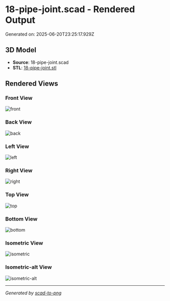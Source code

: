 # 18-pipe-joint.scad - Rendered Output

Generated on: 2025-06-20T23:25:17.929Z

## 3D Model

- **Source**: 18-pipe-joint.scad
- **STL**: [18-pipe-joint.stl](./18-pipe-joint.stl)

## Rendered Views

### Front View
![front](./front.png)

### Back View
![back](./back.png)

### Left View
![left](./left.png)

### Right View
![right](./right.png)

### Top View
![top](./top.png)

### Bottom View
![bottom](./bottom.png)

### Isometric View
![isometric](./isometric.png)

### Isometric-alt View
![isometric-alt](./isometric-alt.png)

---
*Generated by [scad-to-png](https://github.com/imjasonh/scad-to-png)*
